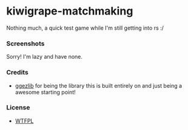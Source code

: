 # kiwigrape-matchmaking
Nothing much, a quick test game while I'm still getting into rs :/

### Screenshots
Sorry! I'm lazy and have none.

### Credits
* [ggezlib](https://github.com/ggez/ggez) for being the library this is built entirely on and just being a awesome starting point!

### License
* [WTFPL](https://choosealicense.com/licenses/wtfpl/)